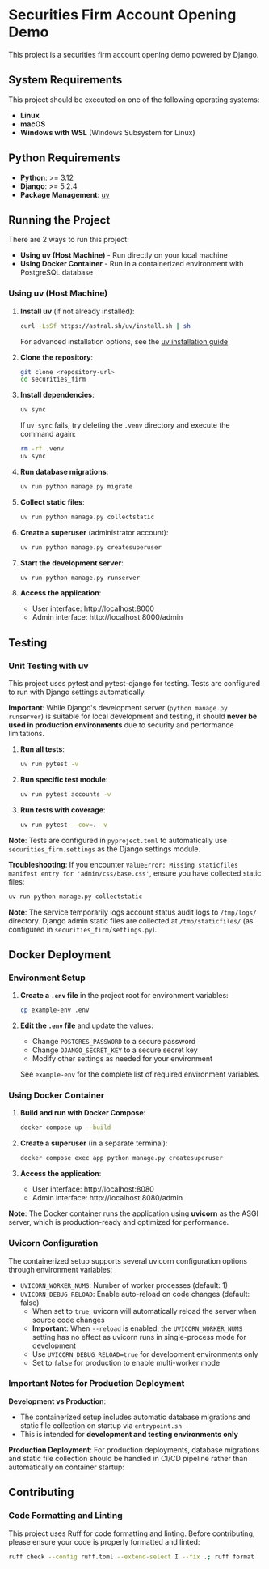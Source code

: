 # Securities Firm Account Opening Demo

This project is a securities firm account opening demo powered by Django.

## System Requirements

This project should be executed on one of the following operating systems:
- **Linux**
- **macOS**
- **Windows with WSL** (Windows Subsystem for Linux)

## Python Requirements

- **Python**: >= 3.12
- **Django**: >= 5.2.4
- **Package Management**: [uv](https://docs.astral.sh/uv/guides/)

## Running the Project

There are 2 ways to run this project:

- **Using uv (Host Machine)** - Run directly on your local machine
- **Using Docker Container** - Run in a containerized environment with PostgreSQL database

### Using uv (Host Machine)

1. **Install uv** (if not already installed):
   ```bash
   curl -LsSf https://astral.sh/uv/install.sh | sh
   ```
   For advanced installation options, see the [uv installation guide](https://docs.astral.sh/uv/getting-started/installation/)

2. **Clone the repository**:

   ```bash
   git clone <repository-url>
   cd securities_firm
   ```

3. **Install dependencies**:

   ```bash
   uv sync
   ```
   
   If `uv sync` fails, try deleting the `.venv` directory and execute the command again:
   ```bash
   rm -rf .venv
   uv sync
   ```

4. **Run database migrations**:

   ```bash
   uv run python manage.py migrate
   ```

5. **Collect static files**:

   ```bash
   uv run python manage.py collectstatic
   ```

6. **Create a superuser** (administrator account):

   ```bash
   uv run python manage.py createsuperuser
   ```

7. **Start the development server**:

   ```bash
   uv run python manage.py runserver
   ```

8. **Access the application**:
   - User interface: http://localhost:8000
   - Admin interface: http://localhost:8000/admin

## Testing

### Unit Testing with uv

This project uses pytest and pytest-django for testing. Tests are configured to run with Django settings automatically.

**Important**: While Django's development server (`python manage.py runserver`) is suitable for local development and testing, it should **never be used in production environments** due to security and performance limitations.

1. **Run all tests**:

   ```bash
   uv run pytest -v
   ```

2. **Run specific test module**:

   ```bash
   uv run pytest accounts -v
   ```

3. **Run tests with coverage**:

   ```bash
   uv run pytest --cov=. -v
   ```

**Note**: Tests are configured in `pyproject.toml` to automatically use `securities_firm.settings` as the Django settings module.

**Troubleshooting**: If you encounter `ValueError: Missing staticfiles manifest entry for 'admin/css/base.css'`, ensure you have collected static files:

```bash
uv run python manage.py collectstatic
```

**Note**: The service temporarily logs account status audit logs to `/tmp/logs/` directory. Django admin static files are collected at `/tmp/staticfiles/` (as configured in `securities_firm/settings.py`).

## Docker Deployment

### Environment Setup

1. **Create a `.env` file** in the project root for environment variables:

   ```bash
   cp example-env .env
   ```

2. **Edit the `.env` file** and update the values:

   - Change `POSTGRES_PASSWORD` to a secure password
   - Change `DJANGO_SECRET_KEY` to a secure secret key
   - Modify other settings as needed for your environment

   See `example-env` for the complete list of required environment variables.

### Using Docker Container

1. **Build and run with Docker Compose**:

   ```bash
   docker compose up --build
   ```

2. **Create a superuser** (in a separate terminal):

   ```bash
   docker compose exec app python manage.py createsuperuser
   ```

3. **Access the application**:
   - User interface: http://localhost:8080
   - Admin interface: http://localhost:8080/admin

**Note**: The Docker container runs the application using **uvicorn** as the ASGI server, which is production-ready and optimized for performance.

### Uvicorn Configuration

The containerized setup supports several uvicorn configuration options through environment variables:

- `UVICORN_WORKER_NUMS`: Number of worker processes (default: 1)
- `UVICORN_DEBUG_RELOAD`: Enable auto-reload on code changes (default: false)
  - When set to `true`, uvicorn will automatically reload the server when source code changes
  - **Important**: When `--reload` is enabled, the `UVICORN_WORKER_NUMS` setting has no effect as uvicorn runs in single-process mode for development
  - Use `UVICORN_DEBUG_RELOAD=true` for development environments only
  - Set to `false` for production to enable multi-worker mode

### Important Notes for Production Deployment

**Development vs Production**:

- The containerized setup includes automatic database migrations and static file collection on startup via `entrypoint.sh`
- This is intended for **development and testing environments only**

**Production Deployment**:
For production deployments, database migrations and static file collection should be handled in CI/CD pipeline rather than automatically on container startup:

## Contributing

### Code Formatting and Linting

This project uses Ruff for code formatting and linting. Before contributing, please ensure your code is properly formatted and linted:

```bash
ruff check --config ruff.toml --extend-select I --fix .; ruff format
```
